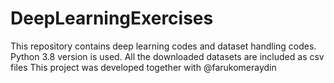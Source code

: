 # DeepLearningExercises
This repository contains deep learning codes and dataset handling codes.
Python 3.8 version is used. All the downloaded datasets are included as csv files
This project was developed together with @farukomeraydin 
